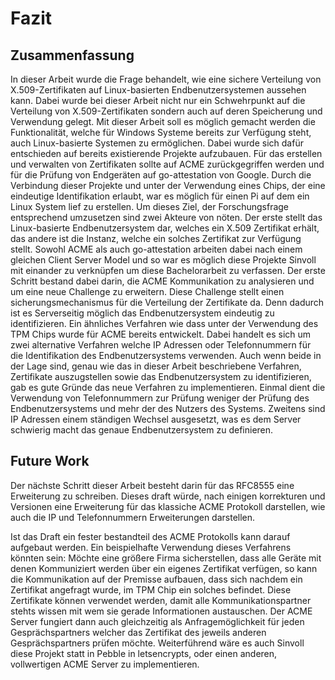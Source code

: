 # Fazit

## Zusammenfassung

In dieser Arbeit wurde die Frage behandelt, wie eine sichere Verteilung von X.509-Zertifikaten auf Linux-basierten Endbenutzersystemen aussehen kann. Dabei wurde bei dieser Arbeit nicht nur ein Schwehrpunkt auf die Verteilung von X.509-Zertifikaten sondern auch auf deren Speicherung und Verwendung gelegt. Mit dieser Arbeit soll es möglich gemacht werden die Funktionalität, welche für Windows Systeme bereits zur Verfügung steht, auch Linux-basierte Systemen zu ermöglichen.
Dabei wurde sich dafür entschieden auf bereits existierende Projekte aufzubauen. Für das erstellen und verwalten von Zertifikaten sollte auf ACME zurückgegriffen werden und für die Prüfung von Endgeräten auf go-attestation von Google. Durch die Verbindung dieser Projekte und unter der Verwendung eines Chips, der eine eindeutige Identifikation erlaubt, war es möglich für einen Pi auf dem ein Linux System lief zu erstellen.
Um dieses Ziel, der Forschungsfrage entsprechend umzusetzen sind zwei Akteure von nöten. Der erste stellt das Linux-basierte Endbenutzersystem dar, welches ein X.509 Zertifikat erhält, das andere ist die Instanz, welche ein solches Zertifikat zur Verfügung stellt. Sowohl ACME als auch go-attestation arbeiten dabei nach einem gleichen Client Server Model und so war es möglich diese Projekte Sinvoll mit einander zu verknüpfen um diese Bachelorarbeit zu verfassen. Der erste Schritt bestand dabei darin, die ACME Kommunikation zu analysieren und um eine neue Challenge zu erweitern. Diese Challenge stellt einen sicherungsmechanismus für die Verteilung der Zertifikate da. Denn dadurch ist es Serverseitig möglich das Endbenutzersystem eindeutig zu identifizieren.
Ein ähnliches Verfahren wie dass unter der Verwendung des TPM Chips wurde für ACME bereits entwickelt. Dabei handelt es sich um zwei alternative Verfahren welche IP Adressen oder Telefonnummern für die Identifikation des Endbenutzersystems verwenden. Auch wenn beide in der Lage sind, genau wie das in dieser Arbeit beschriebene Verfahren, Zertifikate auszugstellen sowie das Endbenutzersystem zu identifizieren, gab es gute Gründe das neue Verfahren zu implementieren. Einmal dient die Verwendung von Telefonnummern zur Prüfung weniger der Prüfung des Endbenutzersystems und mehr der des Nutzers des Systems. Zweitens sind IP Adressen einem ständigen Wechsel ausgesetzt, was es dem Server schwierig macht das genaue Endbenutzersystem zu definieren.
<!-- Regeln: Auführliche Schlussfolgerungen und Refelxion, zusammenfassung der zentralen Erkenntnisse, keine neuen Informationen, evtl Verweis auf offene Fragen/ evaluierung der Vorgehensweise, Präsens verweise auf meine Forschung im 1ter Vergangenheit


Zeck der Forschungsfrage

Umsetzung

Ergebnisse-->

## Future Work
Der nächste Schritt dieser Arbeit besteht darin für das RFC8555 eine Erweiterung zu schreiben. Dieses draft würde, nach einigen korrekturen und Versionen eine Erweiterung für das klassiche ACME Protokoll darstellen, wie auch die IP und Telefonnummern Erweiterungen darstellen.

Ist das Draft ein fester bestandteil des ACME Protokolls kann darauf aufgebaut werden. Ein beispielhafte Verwendung dieses Verfahrens könnten sein: Möchte eine größere Firma sicherstellen, dass alle Geräte mit denen Kommuniziert werden über ein eigenes Zertifikat verfügen, so kann die Kommunikation auf der Premisse aufbauen, dass sich nachdem ein Zertifikat angefragt wurde, im TPM Chip ein solches befindet. Diese Zertifikate können verwendet werden, damit alle Kommunikationspartner stehts wissen mit wem sie gerade Informationen austauschen. Der ACME Server fungiert dann auch gleichzeitig als Anfragemöglichkeit für jeden Gesprächspartners welcher das Zertifikat des jeweils anderen Gesprächspartners prüfen möchte.
Weiterführend wäre es auch Sinvoll diese Projekt statt in Pebble in letsencrypts, oder einen anderen, vollwertigen ACME Server zu implementieren.

<!--
Kommentare können so hinzugefügt werden.

## Ergebnisse

Die Tabelle \ref{tabellenreferenz} zeigt uns wie man eine Tabelle hinzufügt. Integer tincidunt sed nisl eget pellentesque. Mauris eleifend, nisl non lobortis fringilla, sapien eros aliquet orci, vitae pretium massa neque eu turpis. Pellentesque tincidunt aliquet volutpat. Ut ornare dui id ex sodales laoreet.

<!-- Erzwingt eine neue Seite

\newpage

---------------------------------------------------------------------------
Spalte 1            Spalte 2                Spalte 3
--------------      -------------------     -------------------
Zeile 1               0.1                     0.2

Zeile 2               0.3                     0.3

Zeile 3               0.4                     0.4

Zeile 4               0.5                     0.6

---------------------------------------------------------------------------

Table: Das ist die Tabellenbeschriftung. Suspendisse blandit dolor sed tellus venenatis, venenatis fringilla turpis pretium. \label{tabellenreferenz}


## Auseinandersetzung

Das ist die Auseinandersetzung mit den Ergebnissen. Etiam sit amet mi eros. Donec vel nisi sed purus gravida fermentum at quis odio. Vestibulum quis nisl sit amet justo maximus molestie. Maecenas vitae arcu erat. Nulla facilisi. Nam pretium mauris eu enim porttitor, a mattis velit dictum. Nulla sit amet ligula non mauris volutpat fermentum quis vitae sapien.

## Schlussfolgerung

Das ist die Schlussfolgerung des Kapitels. Nullam porta tortor id vehicula interdum. Quisque pharetra, neque ut accumsan suscipit, orci orci commodo tortor, ac finibus est turpis eget justo. Cras sodales nibh nec mauris laoreet iaculis. Morbi volutpat orci felis, id condimentum nulla suscipit eu. Fusce in turpis quis ligula tempus scelerisque eget quis odio. Vestibulum et dolor id erat lobortis ullamcorper quis at sem.
-->
